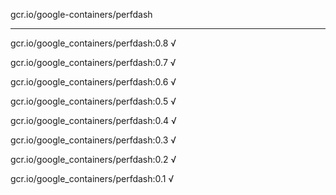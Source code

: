 gcr.io/google-containers/perfdash 

----
gcr.io/google_containers/perfdash:0.8 √

gcr.io/google_containers/perfdash:0.7 √

gcr.io/google_containers/perfdash:0.6 √

gcr.io/google_containers/perfdash:0.5 √

gcr.io/google_containers/perfdash:0.4 √

gcr.io/google_containers/perfdash:0.3 √

gcr.io/google_containers/perfdash:0.2 √

gcr.io/google_containers/perfdash:0.1 √

